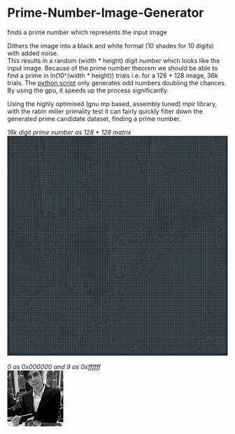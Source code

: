 # Prime-Number-Image-Generator
finds a prime number which represents the input image
 
Dithers the image into a black and white format (10 shades for 10 digits) with added noise.  
This results in a random (width * height) digit number which looks like the input image. Because of the prime number theorem we should be able to find a prime in ln(10^(width * height)) trials i.e. for a 128 * 128 image, 36k trials. 
The [python script](https://github.com/LengyelR/Prime-Number-Image-Generator/blob/master/generate.py) only generates odd numbers doubling the chances. By using the gpu, it speeds up the process significantly.

Using the highly optimised (gnu mp based, assembly tuned) mpir library, with the rabin miller primality test it can fairly quickly filter down the generated prime candidate dataset, finding a prime number.



 *16k digit prime number as 128 * 128 matrix*
![alt text][16k_num_image]


*0 as 0x000000 and 9 as 0xffffff*  
![alt text][16k_prime_image] 


[16k_num_image]: https://github.com/LengyelR/Prime-Number-Image-Generator/blob/master/readme/16_prime_as_num.JPG "Image as bw mtx"
[16k_prime_image]: https://github.com/LengyelR/Prime-Number-Image-Generator/blob/master/readme/16k_prime.jpg "16k digit prime image"
